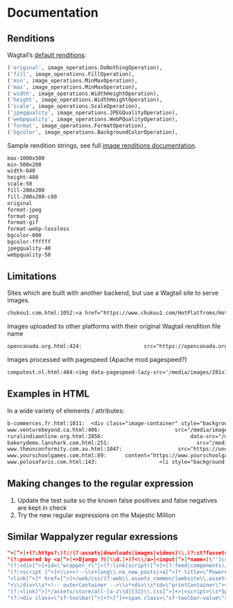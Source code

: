 # Documentation

## Renditions

Wagtail’s [default renditions](https://github.com/wagtail/wagtail/blob/ba6f94def17b8bbc66002cbc7af60ed422658ff1/wagtail/images/wagtail_hooks.py#L110-L124):

```py
('original', image_operations.DoNothingOperation),
('fill', image_operations.FillOperation),
('min', image_operations.MinMaxOperation),
('max', image_operations.MinMaxOperation),
('width', image_operations.WidthHeightOperation),
('height', image_operations.WidthHeightOperation),
('scale', image_operations.ScaleOperation),
('jpegquality', image_operations.JPEGQualityOperation),
('webpquality', image_operations.WebPQualityOperation),
('format', image_operations.FormatOperation),
('bgcolor', image_operations.BackgroundColorOperation),
```

Sample rendition strings, see full [image renditions documentation](https://docs.wagtail.io/en/stable/topics/images.html).

```sh
max-1000x500
min-500x200
width-640
height-480
scale-50
fill-200x200
fill-200x200-c80
original
format-jpeg
format-png
format-gif
format-webp-lossless
bgcolor-000
bgcolor-ffffff
jpegquality-40
webpquality-50
```

## Limitations

Sites which are built with another backend, but use a Wagtail site to serve images.

```txt
chukou1.com.html:1052:<a href="https://www.chukou1.com/HotPlatfroms/HotPlatfroms.aspx?pageName=Teezily" target="_blank"> <img alt="Teezily" src="https://pic.chukou1.com/media/images/LOGO_1.original.original.jpg" style="width: 157px;" /></a></li>
```

Images uploaded to other platforms with their original Wagtail rendition file name

```txt
opencanada.org.html:424:                    src="https://opencanada.org/wp-content/themes/opencanada/assets/opencanada/images/86360915-0de18100-bc41-11ea-8ca5-c8209953bde1.original.png"
```

Images processed with pagespeed (Apache mod pagespeed?)

```txt
computest.nl.html:484:<img data-pagespeed-lazy-src='/media/images/281x158xKlantcase_AFAS_Software_7cRjkEr.original.jpg.pagespeed.ic.bkStlIpzjx.jpg' alt='' title='' src="/pagespeed_static/1.JiBnMqyl6S.gif" onload="pagespeed.lazyLoadImages.loadIfVisibleAndMaybeBeacon(this);" onerror="this.onerror=null;pagespeed.lazyLoadImages.loadIfVisibleAndMaybeBeacon(this);">
```

## Examples in HTML

In a wide variety of elements / attributes:

```txt
b-commerces.fr.html:1011:  <div class="image-container" style="background-image: url('/media/images/beer-machine-alcohol-brewery-15929.2e16d0ba.fill-250x170_GggkweO.jpg')">
www.venturebeyond.ca.html:406:                        src="/media/images/Venture_Beyond_-_Gillian_Thompson-.2e16d0ba.fill-200x200_seoHtyi.jpg"
ruralindiaonline.org.html:2856:                            data-src="/media/images/bazarpar_makardona.2e16d0ba.fill-512x512_svsF7L9.png"
bakerydemo.lanshark.com.html:251:                            src="/media/images/Bean-jam-bunanpankatori-cityj.2e16d0ba.fill-180x140-c100_RJ0hC1S.jpg"
www.theunconformity.com.au.html:1047:                  src="https://unco-assets.s3.amazonaws.com/media/images/_brand_assets_images_logos_zapier-logo-reversed.original_5pZXPtu.png"
www.yourschoolgames.com.html:89:      content="https://www.yourschoolgames.comhttps://media.yourschoolgames.com/images/1.width-320_UznIELO.png"
www.polosafaris.com.html:143:                    <li style="background: url('/media/images/A_Meeting_With_Her_Majesty.focus-none.width-945_2XROqCJ.jpeg') no-repeat center center">
```

## Making changes to the regular expression

1. Update the test suite so the known false positives and false negatives are kept in check
2. Try the new regular expressions on the Majestic Million

## Similar Wappalyzer regular exressions

```json
"<[^>]+(?:https?:)?//(?:assets|downloads|images|videos)\\.(?:ct?fassets\\.net|contentful\\.com)",
"(?:powered by <a[^>]+>Django ?([\\d.]+)?<\\/a>|<input[^>]*name=[\"']csrfmiddlewaretoken[\"'][^>]*>)\\;version:\\1",
"(?:<div[^>]+id=\"wrapper_r\"|<(?:link|script)[^>]+(?:feed|components)/com_|<table[^>]+class=\"pill)\\;confidence:50",
"(?:<script [^>]+\\s+<!--\\s+lang\\.no_new_posts|<a[^>]* title=\"Powered By MyBB)",
"<link[^>]* href=[^>]+/web/css/(?:web\\.assets_common/|website\\.assets_frontend/)\\;confidence:25",
"<\\/div>\\s*<!-- outerContainer -->\\s*<div\\s*id=\"printContainer\"><\\/div>",
"(?:<link[^>]*/assets/store/all-[a-z\\d]{32}\\.css[^>]+>|<script>\\s*Spree\\.(?:routes|translations|api_key))",
"(?:<div class=\"sf-toolbar[^>]+?>[^]+<span class=\"sf-toolbar-value\">([\\d.])+|<div id=\"sfwdt[^\"]+\" class=\"[^\"]*sf-toolbar)\\;version:\\1",
```
